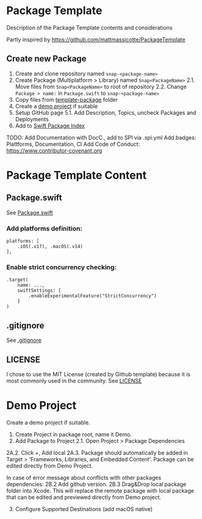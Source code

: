 # Package Template

Description of the Package Template contents and considerations

Partly inspired by https://github.com/mattmassicotte/PackageTemplate


##  Create new Package

1. Create and clone repository named `snap-<package-name>`
2. Create Package (Multiplatform > Library) named `Snap<PackageName>`
2.1. Move files from `Snap<PackageName>` to root of repository
2.2. Change `Package > name:` in `Package.swift` to `snap-<package-name>`
3. Copy files from [template-package](./template-package/) folder
4. Create a [demo project](#demo-project) if suitable
5. Setup GitHub page
5.1. Add Description, Topics, uncheck Packages and Deployments 
6. Add to [Swift Package Index](https://swiftpackageindex.com)

TODO:
Add Documentation with DocC., add to SPI via .spi.yml
Add badges: Plattforms, Documentation, CI
Add Code of Conduct: https://www.contributor-covenant.org


# Package Template Content

## Package.swift
See [Package.swift](./package-template/Package.swift)

### Add platforms definition:

```
platforms: [
    .iOS(.v17), .macOS(.v14)
],
```

### Enable strict concurrency checking:

```
.target(
    name: ...,
    swiftSettings: [
        .enableExperimentalFeature("StrictConcurrency")
    ]
)
```

## .gitignore

See [.gitignore](./package-template/.gitignore)


## LICENSE

I chose to use the MIT License (created by Github template) because it is most commonly used in the community. 
See [LICENSE](./package-template/LICENSE)



# Demo Project

Create a demo project if suitable.

1. Create Project in package root, name it <PackageName>Demo.
2. Add Package to Project
2.1. Open Project > Package Dependencies

2A.2. Click +, Add local
2A.3. Package should automatically be added in Target > 'Frameworks, Libraries, and Embedded Content'. Package can be edited directly from Demo Project.

In case of error message about conflicts with other packages dependencies:
2B.2 Add github version.
2B.3 Drag&Drop local package folder into Xcode. This will replace the remote package with local package that can be edited and previewed directly from Demo project.

3. Configure Supported Destinations (add macOS native)
